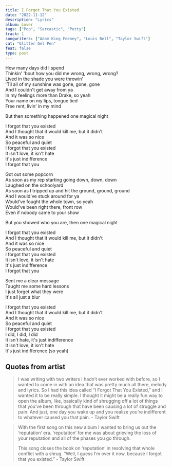 ```yaml
---
title: I Forgot That You Existed
date: "2022-11-12"
description: "Lyrics"
album: Lover
tags: ["Pop", "Sarcastic", "Petty"]
track: 1
songwriters: ["Adam King Feeney", "Louis Bell", "Taylor Swift"]
cat: "Glitter Gel Pen"
feat: false
type: post
---
```


<p className="verse-one">
How many days did I spend <br />
Thinkin' 'bout how you did me wrong, wrong, wrong? <br />
Lived in the shade you were throwin' <br />
'Til all of my sunshine was gone, gone, gone <br />
And I couldn't get away from ya <br />
In my feelings more than Drake, so yeah <br />
Your name on my lips, tongue tied <br />
Free rent, livin' in my mind <br />
</p>
<p className="pre-chorus">
But then something happened one magical night <br />
</p>
<p className="chorus">
I forgot that you existed <br />
And I thought that it would kill me, but it didn't <br />
And it was so nice <br />
So peaceful and quiet <br />
I forgot that you existed <br />
It isn't love, it isn't hate <br />
It's just indifference <br />
I forgot that you <br />
</p>
<p className="verse-two">
Got out some popcorn <br />
As soon as my rep starting going down, down, down <br />
Laughed on the schoolyard <br />
As soon as I tripped up and hit the ground, ground, ground <br />
And I would've stuck around for ya <br />
Would've fought the whole town, so yeah <br />
Would've been right there, front row <br />
Even if nobody came to your show <br />
</p>
<p className="pre-chorus">
But you showed who you are, then one magical night <br />
</p>
<p className="chorus">
I forgot that you existed <br />
And I thought that it would kill me, but it didn't <br />
And it was so nice <br />
So peaceful and quiet <br />
I forgot that you existed <br />
It isn't love, it isn't hate <br />
It's just indifference <br />
I forgot that you <br />
</p>
<p className="bridge">
Sent me a clear message <br />
Taught me some hard lessons <br />
I just forget what they were <br />
It's all just a blur <br />
</p>
<p className="chorus">
I forgot that you existed <br />
And I thought that it would kill me, but it didn't <br />
And it was so nice <br />
So peaceful and quiet <br />
I forgot that you existed <br />
I did, I did, I did <br />
It isn't hate, it's just indifference <br />
It isn't love, it isn't hate <br />
It's just indifference (so yeah) <br />
</p>

## Quotes from artist

<blockquote>
I was writing with two writers I hadn’t ever worked with before, so I wanted to come in with an idea that was pretty much all there, melody and lyrics. So I had this idea called “I Forgot That You Existed,” and I wanted it to be really simple. I thought it might be a really fun way to open the album, like, basically kind of shrugging off a lot of things that you’ve been through that have been causing a lot of struggle and pain. And just, one day you wake up and you realize you’re indifferent to whatever caused you that pain. - Taylor Swift
</blockquote>

<blockquote>
With the first song on this new album I wanted to bring us out the ‘reputation’ era. ‘reputation’ for me was about grieving the loss of your reputation and all of the phases you go through.

This song closes the book on ‘reputation’ in resolving that whole conflict with a shrug. “Well, I guess I’m over it now, because I forgot that you existed.” - Taylor Swift

</blockquote>
